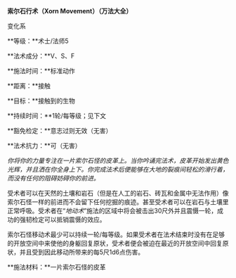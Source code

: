 

**索尔石行术（Xorn Movement）（万法大全）**

变化系

**等级：**术士/法师5

**法术成分：**V、S、F

**施法时间：**标准动作

**距离：**接触

**目标：**接触到的生物

**持续时间：**1轮/每等级；见下文

**豁免检定：**意志过则无效（无害）

**法术抗力：**可（无害）

*你将你的力量专注在一片索尔石怪的皮革上。当你吟诵完法术，皮革开始发出黄色光辉，并且洒在你全身上下。你完成法术后便能够在大地的裂痕间轻松的滑行着，而没有任何的阻碍妨碍你的前进。*

受术者可以在天然的土壤和岩石（但是在人工的岩石、砖瓦和金属中无法作用）像索尔石怪一样的前进而不会留下任何挖掘的痕迹。甚至受术者可以在岩石与土壤里正常呼吸。受术者在“*地动术*”施法的区域中将会被击出30尺外并且震慑一轮，成功的强韧检定可以抵销震慑的效应。

索尔石怪移动术最少可以持续一轮/每等级。如果受术者在法术结束时没有在足够的开放空间中来使他的身躯回复原状，受术者便会被迫在最近的开放空间中回复原状，并且受到因此移动所带来的每5尺1d6点伤害。

**施法材料：**一片索尔石怪的皮革
